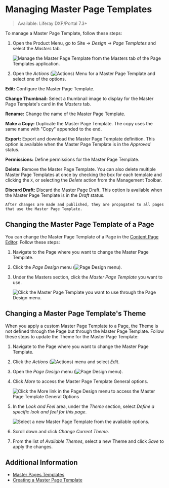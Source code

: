 # Managing Master Page Templates

> Available: Liferay DXP/Portal 7.3+

To manage a Master Page Template, follow these steps:

1. Open the Product Menu, go to Site &rarr; *Design* &rarr; *Page Templates* and select the *Masters* tab.

    ![Manage the Master Page Template from the Masters tab of the Page Templates application.](./managing-master-page-templates/images/01.png)

1. Open the *Actions* (![Actions](./../../../images/icon-actions.png)) Menu for a Master Page Template and select one of the options. 

**Edit:** Configure the Master Page Template.

**Change Thumbnail:** Select a thumbnail image to display for the Master Page Template's card in the *Masters* tab.

**Rename:** Change the name of the Master Page Template.

**Make a Copy:** Duplicate the Master Page Template. The copy uses the same name with "Copy" appended to the end.

**Export:** Export and download the Master Page Template definition. This option is available when the Master Page Template is in the *Approved* status.

**Permissions:** Define permissions for the Master Page Template.

**Delete:** Remove the Master Page Template. You can also delete multiple Master Page Templates at once by checking the box for each template and clicking the `X`, or selecting the *Delete* action from the Management Toolbar.

**Discard Draft:** Discard the Master Page Draft. This option is available when the Master Page Template is in the *Draft* status.

```{note}
After changes are made and published, they are propagated to all pages that use the Master Page Template.
```

## Changing the Master Page Template of a Page

You can change the Master Page Template of a Page in the [Content Page Editor](../using-content-pages/content-page-editor-ui-reference.md). Follow these steps:

1. Navigate to the Page where you want to change the Master Page Template.
1. Click the *Page Design* menu (![Page Design menu](../../../images/icon-format.png)).
1. Under the Masters section, click the *Master Page Template* you want to use.

   ![Click the Master Page Template you want to use through the Page Design menu.](./managing-master-page-templates/images/03.png)

## Changing a Master Page Template's Theme

When you apply a custom Master Page Template to a Page, the Theme is not defined through the Page but through the Master Page Template. Follow these steps to update the Theme for the Master Page Template:

1. Navigate to the Page where you want to change the Master Page Template.
1. Click the *Actions* (![Actions](./../../../images/icon-actions.png)) menu and select *Edit*.
1. Open the *Page Design* menu (![Page Design menu](../../../images/icon-format.png)).
1. Click *More* to access the Master Page Template General options.

   ![Click the More link in the Page Design menu to access the Master Page Template General Options](./managing-master-page-templates/images/06.png)

1. In the *Look and Feel* area, under the *Theme* section, select *Define a specific look and feel for this page*.

    ![Select a new Master Page Template from the available options.](./managing-master-page-templates/images/05.png)

1. Scroll down and click *Change Current Theme*.
1. From the list of *Available Themes*, select a new Theme and click *Save* to apply the changes.

## Additional Information

- [Master Pages Templates](./master-page-templates.md)
- [Creating a Master Page Template](./creating-a-master-page-template.md)
